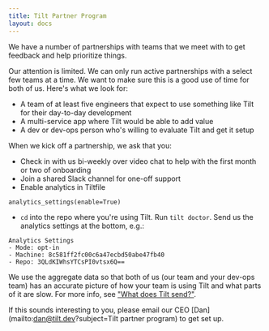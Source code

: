 ```yaml
---
title: Tilt Partner Program
layout: docs
---
```


We have a number of partnerships with teams that we meet with
to get feedback and help prioritize things.

Our attention is limited. We can only run active partnerships with a select few
teams at a time. We want to make sure this is a good use of time for both of
us. Here's what we look for:

- A team of at least five engineers that expect to use something like Tilt for their day-to-day development
- A multi-service app where Tilt would be able to add value
- A dev or dev-ops person who's willing to evaluate Tilt and get it setup

When we kick off a partnership, we ask that you:

- Check in with us bi-weekly over video chat to help with the first month or two of onboarding
- Join a shared Slack channel for one-off support
- Enable analytics in Tiltfile

```
analytics_settings(enable=True)
```

- `cd` into the repo where you're using Tilt. Run `tilt doctor`. Send us the analytics settings at the bottom, e.g.:

```
Analytics Settings
- Mode: opt-in
- Machine: 8c581ff2fc00c6a47ecbd50abe47fb40
- Repo: 3QLdKIWhsYTCsPI0vtsx6Q==
```

We use the aggregate data so that both of us (our team and your dev-ops team)
has an accurate picture of how your team is using Tilt and what parts of it are
slow. For more info, see ["What does Tilt send?"](telemetry_faq.html).

If this sounds interesting to you, please email our CEO
[Dan](mailto:dan@tilt.dev?subject=Tilt partner program) to get set up.

<script src="/assets/js/links.js" async></script>
